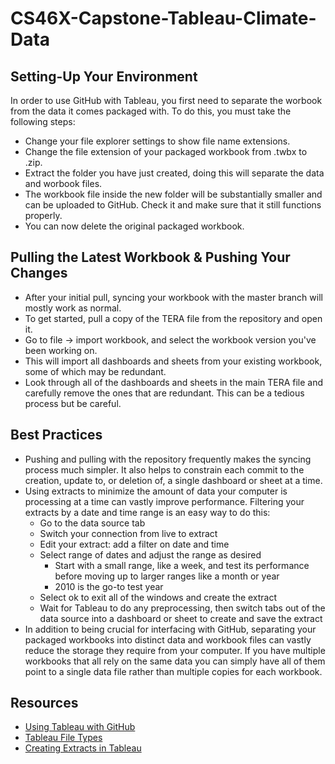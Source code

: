 # CS46X-Capstone-Tableau-Climate-Data

## Setting-Up Your Environment
 In order to use GitHub with Tableau, you first need to separate the worbook from the data it comes packaged with. To do this, you must take the following steps:
- Change your file explorer settings to show file name extensions.
- Change the file extension of your packaged workbook from .twbx to .zip.
- Extract the folder you have just created, doing this will separate the data and worbook files.
- The workbook file inside the new folder will be substantially smaller and can be uploaded to GitHub. Check it and make sure that it still functions properly.
- You can now delete the original packaged workbook.

## Pulling the Latest Workbook & Pushing Your Changes
- After your initial pull, syncing your workbook with the master branch will mostly work as normal.
- To get started, pull a copy of the TERA file from the repository and open it.
- Go to file -> import workbook, and select the workbook version you've been working on.
- This will import all dashboards and sheets from your existing workbook, some of which may be redundant.
- Look through all of the dashboards and sheets in the main TERA file and carefully remove the ones that are redundant. This can be a tedious process but be careful.

## Best Practices
- Pushing and pulling with the repository frequently makes the syncing process much simpler. It also helps to constrain each commit to the creation, update to, or deletion of, a single dashboard or sheet at a time.
- Using extracts to minimize the amount of data your computer is processing at a time can vastly improve performance. Filtering your extracts by a date and time range is an easy way to do this:
  - Go to the data source tab
  - Switch your connection from live to extract
  - Edit your extract: add a filter on date and time
  - Select range of dates and adjust the range as desired
    - Start with a small range, like a week, and test its performance before moving up to larger ranges like a month or year
    - 2010 is the go-to test year
  - Select ok to exit all of the windows and create the extract
  - Wait for Tableau to do any preprocessing, then switch tabs out of the data source into a dashboard or sheet to create and save the extract
- In addition to being crucial for interfacing with GitHub, separating your packaged workbooks into distinct data and workbook files can vastly reduce the storage they require from your computer. If you have multiple workbooks that all rely on the same data you can simply have all of them point to a single data file rather than multiple copies for each workbook.

## Resources
- [Using Tableau with GitHub](https://www.mightycanary.com/ideas/tableau-version-management)
- [Tableau File Types](https://help.tableau.com/current/pro/desktop/en-us/environ_filesandfolders.htm)
- [Creating Extracts in Tableau](https://help.tableau.com/current/pro/desktop/en-us/extracting_data.htm)
